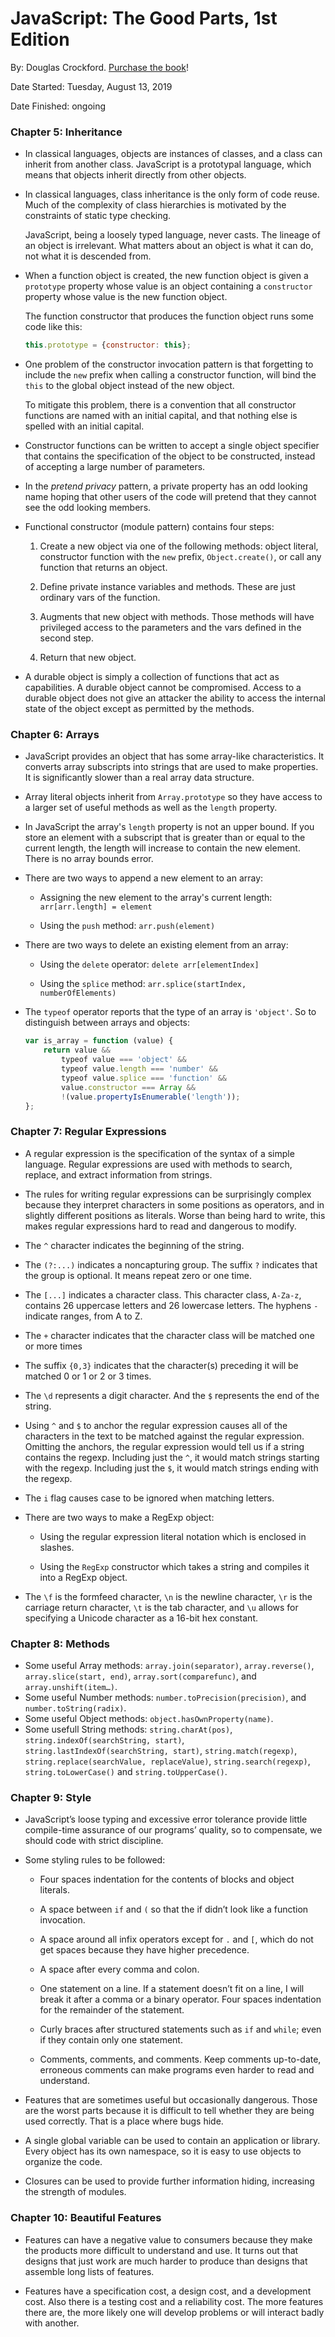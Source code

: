 # JavaScript: The Good Parts, 1st Edition

By: Douglas Crockford. [Purchase the book](https://www.amazon.com/JavaScript-Good-Parts-Douglas-Crockford/dp/0596517742)!

Date Started: Tuesday, August 13, 2019

Date Finished: ongoing

### Chapter 5: Inheritance

- In classical languages, objects are instances of classes, and a class can inherit from another class. JavaScript is a prototypal language, which means that objects inherit directly from other objects.

- In classical languages, class inheritance is the only form of code reuse. Much of the complexity of class hierarchies is motivated by the constraints of static type checking.
  
  JavaScript, being a loosely typed language, never casts. The lineage of an object is irrelevant. What matters about an object is what it can do, not what it is descended from.

- When a function object is created, the new function object is given a `prototype` property whose value is an object containing a `constructor` property whose value is the new function object.
  
  The function constructor that produces the function object runs some code like this:
  
  ```javascript
  this.prototype = {constructor: this};
  ```

- One problem of the constructor invocation pattern is that forgetting to include the `new` prefix when calling a constructor function, will bind the `this` to the global object instead of the new object.
  
  To mitigate this problem, there is a convention that all constructor functions are named with an initial capital, and that nothing else is spelled with an initial capital.

- Constructor functions can be written to accept a single object specifier that contains the specification of the object to be constructed, instead of accepting a large number of parameters.

- In the *pretend privacy* pattern, a private property has an odd looking name hoping that other users of the code will pretend that they cannot see the odd looking members.

- Functional constructor (module pattern) contains four steps:
  
  1. Create a new object via one of the following methods: object literal, constructor function with the `new` prefix, `Object.create()`, or call any function that returns an object.
  
  2. Define private instance variables and methods. These are just ordinary vars of the function.
  
  3. Augments that new object with methods. Those methods will have privileged access to the parameters and the vars defined in the second step.
  
  4. Return that new object.

- A durable object is simply a collection of functions that act as capabilities. A durable object cannot be compromised. Access to a durable object does not give an attacker the ability to access the internal state of the object except as permitted by the methods.

### Chapter 6: Arrays

- JavaScript provides an object that has some array-like characteristics. It converts array subscripts into strings that are used to make properties. It is significantly slower than a real array data structure.

- Array literal objects inherit from `Array.prototype` so they have access to a larger set of useful methods as well as the `length` property.

- In JavaScript the array's `length` property is not an upper bound. If you store an element with a subscript that is greater than or equal to the current length, the length will increase to contain the new element. There is no array bounds error.

- There are two ways to append a new element to an array:
  
  - Assigning the new element to the array's current length: `arr[arr.length] = element`
  
  - Using the `push` method: `arr.push(element)`

- There are two ways to delete an existing element from an array:
  
  - Using the `delete` operator: `delete arr[elementIndex]`
  
  - Using the `splice` method: `arr.splice(startIndex, numberOfElements)`

- The `typeof` operator reports that the type of an array is `'object'`. So to distinguish between arrays and objects:
  
  ```javascript
  var is_array = function (value) {
      return value && 
          typeof value === 'object' &&
          typeof value.length === 'number' &&
          typeof value.splice === 'function' &&
          value.constructor === Array &&
          !(value.propertyIsEnumerable('length'));
  };
  ```

### Chapter 7: Regular Expressions

- A regular expression is the specification of the syntax of a simple language. Regular
  expressions are used with methods to search, replace, and extract information from strings.

- The rules for writing regular expressions can be surprisingly complex because
  they interpret characters in some positions as operators, and in slightly different
  positions as literals. Worse than being hard to write, this makes regular expressions hard to read and dangerous to modify.

- The `^` character indicates the beginning of the string.

- The `(?:...)` indicates a noncapturing group. The suffix `?` indicates that the group is optional. It means repeat zero or one time.

- The `[...]` indicates a character class. This character class, `A-Za-z`, contains 26 uppercase letters and 26 lowercase letters. The hyphens `-` indicate ranges, from A to Z. 

- The `+` character indicates that the character class will be matched one or more times

- The suffix `{0,3}` indicates that the character(s) preceding it will be matched 0 or 1 or 2 or 3 times.

- The `\d` represents a digit character. And the `$` represents the end of the string.

- Using `^` and `$` to anchor the regular expression causes all of the characters in the text to be matched against the regular expression. Omitting the anchors, the regular expression would tell us if a string contains the regexp. Including just the `^`,  it would match strings starting with the regexp. Including just the `$`, it would match strings ending with the regexp.

- The `i` flag causes case to be ignored when matching letters.

- There are two ways to make a RegExp object:
  
  - Using the regular expression literal notation which is enclosed in slashes.
  
  - Using the `RegExp` constructor which takes a string and compiles it into a RegExp object.

- The `\f` is the formfeed character, `\n` is the newline character, `\r` is the carriage return character, `\t` is the tab character, and `\u` allows for specifying a Unicode character as a 16-bit hex constant.

### Chapter 8: Methods

- Some useful Array methods: `array.join(separator)`, `array.reverse()`, `array.slice(start, end)`, `array.sort(comparefunc)`, and `array.unshift(item…)`.
- Some useful Number methods: `number.toPrecision(precision)`, and `number.toString(radix)`.
- Some useful Object methods: `object.hasOwnProperty(name)`.
- Some usefull String methods: `string.charAt(pos)`, `string.indexOf(searchString, start)`, `string.lastIndexOf(searchString, start)`, `string.match(regexp)`, `string.replace(searchValue, replaceValue)`, `string.search(regexp)`, `string.toLowerCase()` and `string.toUpperCase()`.

### Chapter 9: Style

- JavaScript’s loose typing and excessive error tolerance provide little compile-time assurance of our programs’ quality, so to compensate, we should code with strict discipline.

- Some styling rules to be followed:
  
  - Four spaces indentation for the contents of blocks and object literals.
  
  - A space between `if` and `(` so that the if didn’t look like a function invocation.
  
  - A space around all infix operators except for `.` and `[`, which do not get spaces because they have higher precedence.
  
  - A space after every comma and colon.
  
  - One statement on a line. If a statement doesn’t fit on a line, I will break it after a comma or a binary operator. Four spaces indentation for the remainder of the statement.
  
  - Curly braces after structured statements such as `if` and `while`; even if they contain only one statement.
  
  - Comments, comments, and comments. Keep comments up-to-date, erroneous comments can make programs even harder to read and understand.

- Features that are sometimes useful but occasionally dangerous. Those are the worst parts because it is difficult to tell whether they are being used correctly. That is a place where bugs hide.

- A single global variable can be used to contain an application or library. Every object has its own namespace, so it is easy to use objects to organize the code.

- Closures can be used to provide further information hiding, increasing the strength of modules.

### Chapter 10: Beautiful Features

- Features can have a negative value to consumers because they make the products more difficult to understand and use. It turns out that designs that just work are much harder to produce than designs that assemble long lists of features.

- Features have a specification cost, a design cost, and a development cost. Also there is a testing cost and a reliability cost. The more features there are, the more likely one will develop problems or will interact badly with another.
